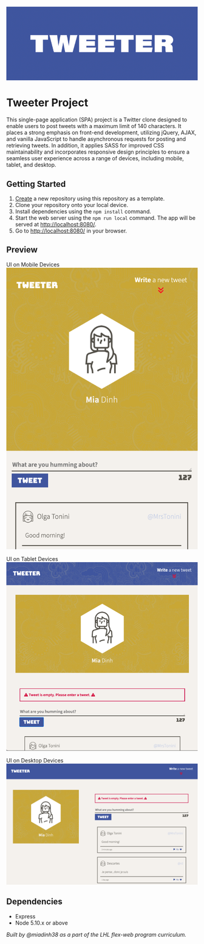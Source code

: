 ![Tweeter Logo](/assets/tweeter-logo.png)


# Tweeter Project

This single-page application (SPA) project is a Twitter clone designed to enable users to post tweets with a maximum limit of 140 characters. It places a strong emphasis on front-end development, utilizing jQuery, AJAX, and vanilla JavaScript to handle asynchronous requests for posting and retrieving tweets. In addition, it applies SASS for improved CSS maintainability and incorporates responsive design principles to ensure a seamless user experience across a range of devices, including mobile, tablet, and desktop.


## Getting Started

1. [Create](https://docs.github.com/en/repositories/creating-and-managing-repositories/creating-a-repository-from-a-template) a new repository using this repository as a template.
2. Clone your repository onto your local device.
3. Install dependencies using the `npm install` command.
3. Start the web server using the `npm run local` command. The app will be served at <http://localhost:8080/>.
4. Go to <http://localhost:8080/> in your browser.


## Preview

UI on Mobile Devices
![UI on Mobile Devices](/assets/UI-mobile.png)

UI on Tablet Devices
![UI on Tablet Devices](/assets/UI-tablet.png)

UI on Desktop Devices
![UI on Desktop Devices](/assets/UI-desktop.png)


## Dependencies

- Express
- Node 5.10.x or above

*Built by @miadinh38 as a part of the LHL flex-web program curriculum.*

